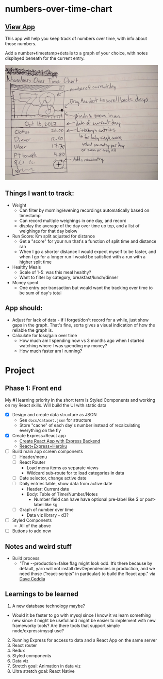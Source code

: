 # numbers-over-time-chart

## [View App](https://numbers-over-time.herokuapp.com/)

This app will help you keep track of numbers over time, with info about those numbers.

Add a number+timestamp+details to a graph of your choice, with notes displayed beneath for the current entry.

![Sketch of main app screen](https://github.com/danlaush/numbers-over-time-chart/blob/master/docs/sketch%20with%20notes.jpg?raw=true)

## Things I want to track:

* Weight
  * Can filter by morning/evening recordings automatically based on timestamp
  * Can record multiple weighings in one day, and record 
  * display the average of the day over time up top, and a list of weighings for that day below
* Run Score: Km split adjusted for distance
  * Get a "score" for your run that's a function of split time and distance ran
  * When I go a shorter distance I would expect myself to be faster, and when I go for a longer run I would be satisfied with a run with a higher split time
* Healthy Meals
  * Scale of 1-5: was this meal healthy?
  * Want to filter by category, breakfast/lunch/dinner
* Money spent
  * One entry per transaction but would want the tracking over time to be sum of day's total

## App should:

* Adjust for lack of data - if I forget/don't record for a while, just show gaps in the graph. That's fine, sorta gives a visual indication of how the reliable the graph is.
* Calculate for loss/gain over time
  * How much am I spending now vs 3 months ago when I started watching where I was spending my money?
  * How much faster am I running?

# Project

## Phase 1: Front end
  
My #1 learning priority in the short term is Styled Components and working on my React skills. Will build the UI with static data

* [x] Design and create data structure as JSON
	- See `docs/dataset.json` for structure
	- Store "cache" of each day's number instead of recalculating everything on the fly
* [x] Create Express+React app
	- [Create React App with Express Backend](https://daveceddia.com/create-react-app-express-backend/)
	- [React+Express+Heroku](https://daveceddia.com/create-react-app-express-production/)
* [ ] Build main app screen components
  * [ ] Header/menu
  * [ ] React Router
  	- Load menu items as separate views
  	- Wildcard sub-route for to load categories in data
  * [ ] Date selector, change active date
  * [ ] Daily entries table, show data from active date
  	- Header: Current date
  	- Body: Table of Time/Number/Notes
  		+ Number field can have have optional pre-label like $ or post-label like kg
  * [ ] Graph of number over time
  	- Data viz library - d3?
* [ ] Styled Components
	- All of the above
* [ ] Buttons to add new 

## Notes and weird stuff

* Build process
  - "The --production=false flag might look odd. It’s there because by default, yarn will not install devDependencies in production, and we need those (“react-scripts” in particular) to build the React app." via [Dave Ceddia](https://daveceddia.com/create-react-app-express-production/)


## Learnings to be learned

1. A new database technology maybe?
  * Would it be faster to go with mysql since I know it vs learn something new since it might be useful and might be easier to implement with new frameworky tools? Are there tools that support simple node/express/mysql use?
2. Running Express for access to data and a React App on the same server
3. React router
4. Redux
5. Styled components
6. Data viz
7. Stretch goal: Animation in data viz
8. Ultra stretch goal: React Native

